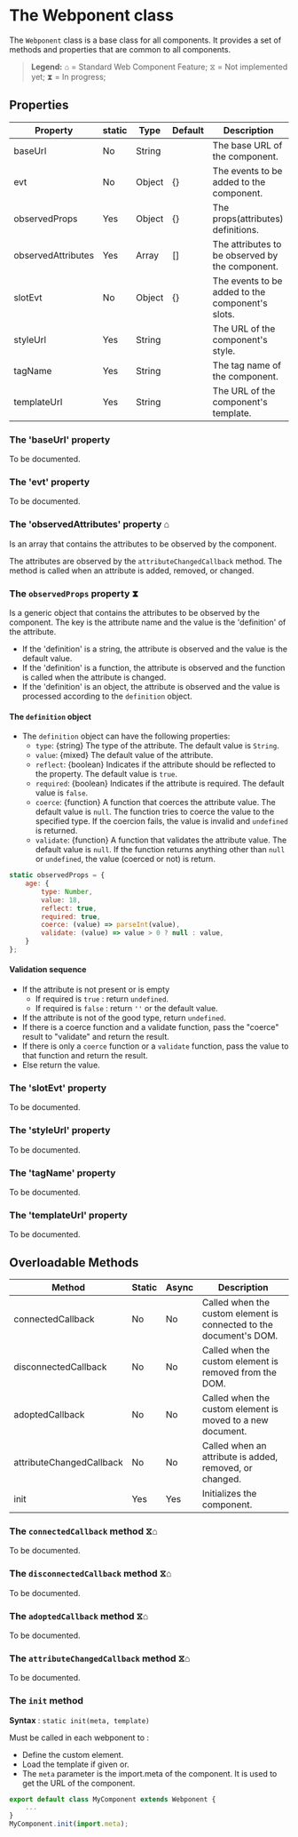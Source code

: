 # The Webponent class

The `Webponent` class is a base class for all components. It provides a set of methods and properties that are common to all components.

> **Legend:**
> ⌂ = Standard Web Component Feature;
> ⧖ = Not implemented yet;
> ⧗ = In progress;

## Properties

| Property           | static | Type   | Default | Description                                      |
| ------------------ | ------ | ------ | ------- | ------------------------------------------------ |
| baseUrl            | No     | String |         | The base URL of the component.                   |
| evt                | No     | Object | {}      | The events to be added to the component.         |
| observedProps      | Yes    | Object | {}      | The props(attributes) definitions.               |
| observedAttributes | Yes    | Array  | []      | The attributes to be observed by the component.  |
| slotEvt            | No     | Object | {}      | The events to be added to the component's slots. |
| styleUrl           | Yes    | String |         | The URL of the component's style.                |
| tagName            | Yes    | String |         | The tag name of the component.                   |
| templateUrl        | Yes    | String |         | The URL of the component's template.             |

### The 'baseUrl' property

To be documented.

### The 'evt' property

To be documented.

### The 'observedAttributes' property ⌂

Is an array that contains the attributes to be observed by the component.

The attributes are observed by the `attributeChangedCallback` method. The method is called when an attribute is added, removed, or changed.

### The `observedProps` property ⧗

Is a generic object that contains the attributes to be observed by the component. The key is the attribute name and the value is the 'definition' of the attribute.

- If the 'definition' is a string, the attribute is observed and the value is the default value.
- If the 'definition' is a function, the attribute is observed and the function is called when the attribute is changed.
- If the 'definition' is an object, the attribute is observed and the value is processed according to the `definition` object.

#### The `definition` object

- The `definition` object can have the following properties:
  - `type`: {string} The type of the attribute. The default value is `String`.
  - `value`: {mixed} The default value of the attribute.
  - `reflect`: {boolean} Indicates if the attribute should be reflected to the property. The default value is `true`.
  - `required`: {boolean} Indicates if the attribute is required. The default value is `false`.
  - `coerce`: {function} A function that coerces the attribute value. The default value is `null`. The function tries to coerce the value to the specified type. If the coercion fails, the value is invalid and `undefined` is returned.
  - `validate`: {function} A function that validates the attribute value. The default value is `null`. If the function returns anything other than `null` or `undefined`, the value (coerced or not) is return.

```javascript
static observedProps = {
    age: {
        type: Number,
        value: 18,
        reflect: true,
        required: true,
        coerce: (value) => parseInt(value),
        validate: (value) => value > 0 ? null : value,
    }
};
```

#### Validation sequence

- If the attribute is not present or is empty
  - If required is `true` : return `undefined`.
  - If required is `false` : return `''` or the default value.
- If the attribute is not of the good type, return `undefined`.
- If there is a coerce function and a validate function, pass the "coerce" result to "validate" and return the result.
- If there is only a `coerce` function or a `validate` function, pass the value to that function and return the result.
- Else return the value.

### The 'slotEvt' property

To be documented.

### The 'styleUrl' property

To be documented.

### The 'tagName' property

To be documented.

### The 'templateUrl' property

To be documented.

## Overloadable Methods

| Method                   | Static | Async | Description                                                        |
| ------------------------ | ------ | ----- | ------------------------------------------------------------------ |
| connectedCallback        | No     | No    | Called when the custom element is connected to the document's DOM. |
| disconnectedCallback     | No     | No    | Called when the custom element is removed from the DOM.            |
| adoptedCallback          | No     | No    | Called when the custom element is moved to a new document.         |
| attributeChangedCallback | No     | No    | Called when an attribute is added, removed, or changed.            |
| init                     | Yes    | Yes   | Initializes the component.                                         |

### The `connectedCallback` method ⧖⌂

To be documented.

### The `disconnectedCallback` method ⧖⌂

To be documented.

### The `adoptedCallback` method ⧖⌂

To be documented.

### The `attributeChangedCallback` method ⧖⌂

To be documented.

### The `init` method

**Syntax** : `static init(meta, template)`

Must be called in each webponent to :

- Define the custom element.
- Load the template if given or.
- The `meta` parameter is the import.meta of the component. It is used to get the URL of the component.

```javascript
export default class MyComponent extends Webponent {
    ...
}
MyComponent.init(import.meta);
```
